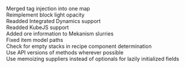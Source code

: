 Merged tag injection into one map  
Reimplement block light opacity  
Readded Integrated Dynamics support  
Readded KubeJS support  
Added ore information to Mekanism slurries  
Fixed item model paths  
Check for empty stacks in recipe component determination  
Use API versions of methods wherever possible  
Use memoizing suppliers instead of optionals for lazily initialized fields  

